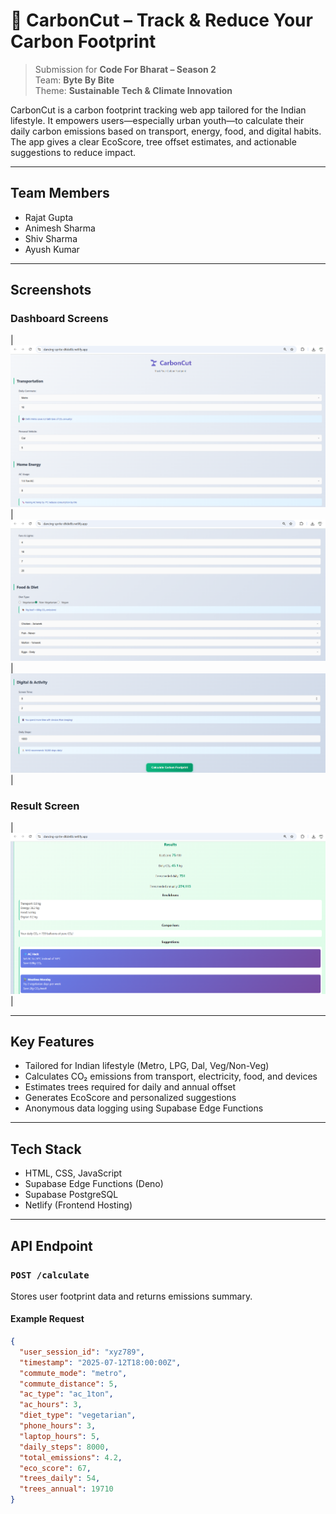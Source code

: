 # 🌱 CarbonCut – Track & Reduce Your Carbon Footprint

> Submission for **Code For Bharat – Season 2**  
> Team: **Byte By Bite**  
> Theme: **Sustainable Tech & Climate Innovation**

CarbonCut is a carbon footprint tracking web app tailored for the Indian lifestyle. It empowers users—especially urban youth—to calculate their daily carbon emissions based on transport, energy, food, and digital habits. The app gives a clear EcoScore, tree offset estimates, and actionable suggestions to reduce impact.

---

## Team Members

- Rajat Gupta  
- Animesh Sharma  
- Shiv Sharma  
- Ayush Kumar  

---

## Screenshots

### Dashboard Screens

| ![Dashboard 1](./dashboard1.png) | ![Dashboard 2](./dashboard2.png) | ![Dashboard 3](./dashboard3.png) |

### Result Screen

| ![Result](./result.png) |

---

## Key Features

- Tailored for Indian lifestyle (Metro, LPG, Dal, Veg/Non-Veg)
- Calculates CO₂ emissions from transport, electricity, food, and devices
- Estimates trees required for daily and annual offset
- Generates EcoScore and personalized suggestions
- Anonymous data logging using Supabase Edge Functions

---

## Tech Stack

- HTML, CSS, JavaScript
- Supabase Edge Functions (Deno)
- Supabase PostgreSQL
- Netlify (Frontend Hosting)

---

## API Endpoint

### `POST /calculate`

Stores user footprint data and returns emissions summary.

#### Example Request

```json
{
  "user_session_id": "xyz789",
  "timestamp": "2025-07-12T18:00:00Z",
  "commute_mode": "metro",
  "commute_distance": 5,
  "ac_type": "ac_1ton",
  "ac_hours": 3,
  "diet_type": "vegetarian",
  "phone_hours": 3,
  "laptop_hours": 5,
  "daily_steps": 8000,
  "total_emissions": 4.2,
  "eco_score": 67,
  "trees_daily": 54,
  "trees_annual": 19710
}

